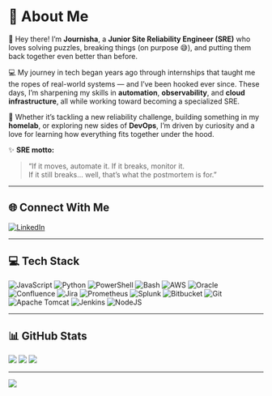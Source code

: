 # 💫 About Me

👋 Hey there! I’m **Journisha**, a **Junior Site Reliability Engineer (SRE)** who loves solving puzzles, breaking things (on purpose 😅), and putting them back together even better than before.  

💻 My journey in tech began years ago through internships that taught me the ropes of real-world systems — and I’ve been hooked ever since. These days, I’m sharpening my skills in **automation**, **observability**, and **cloud infrastructure**, all while working toward becoming a specialized SRE.  

🚀 Whether it’s tackling a new reliability challenge, building something in my **homelab**, or exploring new sides of **DevOps**, I’m driven by curiosity and a love for learning how everything fits together under the hood.  

✨ **SRE motto:**  
> “If it moves, automate it. If it breaks, monitor it.  
> If it still breaks… well, that’s what the postmortem is for.”

---

## 🌐 Connect With Me

[![LinkedIn](https://img.shields.io/badge/LinkedIn-%230077B5.svg?style=for-the-badge&logo=linkedin&logoColor=white)](https://linkedin.com/in/journisha-dolphin-3b1b40156)

---

## 💻 Tech Stack

![JavaScript](https://img.shields.io/badge/javascript-%23323330.svg?style=for-the-badge&logo=javascript&logoColor=%23F7DF1E)
![Python](https://img.shields.io/badge/python-3670A0?style=for-the-badge&logo=python&logoColor=ffdd54)
![PowerShell](https://img.shields.io/badge/PowerShell-%235391FE.svg?style=for-the-badge&logo=powershell&logoColor=white)
![Bash](https://img.shields.io/badge/bash-%23121011.svg?style=for-the-badge&logo=gnu-bash&logoColor=white)
![AWS](https://img.shields.io/badge/AWS-%23FF9900.svg?style=for-the-badge&logo=amazon-aws&logoColor=white)
![Oracle](https://img.shields.io/badge/Oracle-F80000?style=for-the-badge&logo=oracle&logoColor=white)
![Confluence](https://img.shields.io/badge/confluence-%23172BF4.svg?style=for-the-badge&logo=confluence&logoColor=white)
![Jira](https://img.shields.io/badge/jira-%230A0FFF.svg?style=for-the-badge&logo=jira&logoColor=white)
![Prometheus](https://img.shields.io/badge/Prometheus-E6522C?style=for-the-badge&logo=Prometheus&logoColor=white)
![Splunk](https://img.shields.io/badge/splunk-%23000000.svg?style=for-the-badge&logo=splunk&logoColor=white)
![Bitbucket](https://img.shields.io/badge/bitbucket-%230047B3.svg?style=for-the-badge&logo=bitbucket&logoColor=white)
![Git](https://img.shields.io/badge/git-%23F05033.svg?style=for-the-badge&logo=git&logoColor=white)
![Apache Tomcat](https://img.shields.io/badge/apache%20tomcat-%23F8DC75.svg?style=for-the-badge&logo=apache-tomcat&logoColor=black)
![Jenkins](https://img.shields.io/badge/jenkins-%232C5263.svg?style=for-the-badge&logo=jenkins&logoColor=white)
![NodeJS](https://img.shields.io/badge/node.js-6DA55F?style=for-the-badge&logo=node.js&logoColor=white)

---

## 📊 GitHub Stats

![](https://github-readme-stats.vercel.app/api?username=journishadolphin&theme=tokyonight&hide_border=false&include_all_commits=false&count_private=false)
![](https://nirzak-streak-stats.vercel.app/?user=journishadolphin&theme=tokyonight&hide_border=false)
![](https://github-readme-stats.vercel.app/api/top-langs/?username=journishadolphin&theme=tokyonight&hide_border=false&include_all_commits=false&count_private=false&layout=compact)

---

[![](https://visitcount.itsvg.in/api?id=journishadolphin&icon=0&color=6)](https://visitcount.itsvg.in)

<!-- Created with ❤️ using GPRM ( https://gprm.itsvg.in ) -->
